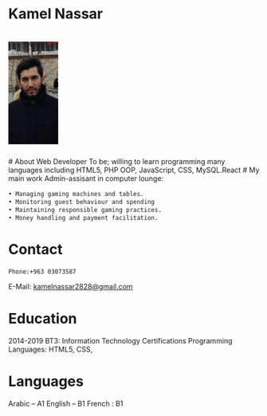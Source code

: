 # Kamel Nassar
<h1>
<img width="100" src="me.jpeg"> </h1>
# About
Web Developer To be;
willing to learn programming many languages including HTML5, PHP OOP, JavaScript, CSS, MySQL.React
# My main work
Admin-assisant in computer lounge:

    • Managing gaming machines and tables.
    • Monitoring guest behaviour and spending
    • Maintaining responsible gaming practices.
    • Money handling and payment facilitation.
# Contact 
    Phone:+963 03073587

E-Mail:	
kamelnassar2828@gmail.com
# Education
2014-2019 
BT3: Information Technology
Certifications
Programming Languages: HTML5, CSS,
# Languages
Arabic  –  A1
English – B1
French : B1


